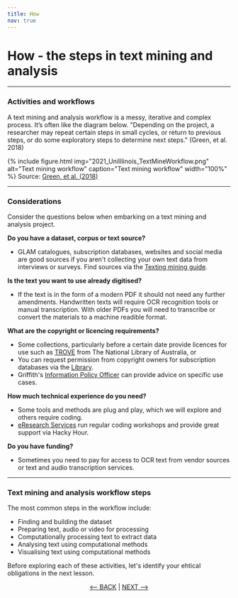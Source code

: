 ```yaml
---
title: How
nav: true
---
```

# How - the steps in text mining and analysis

-----

### Activities and workflows


A text mining and analysis workflow is a messy, iterative and complex process. It’s often like the diagram below. "Depending on the project, a researcher may repeat certain steps in small cycles, or return to previous steps, or do some exploratory steps to determine next steps." (Green, et al. 2018)

{% include figure.html img="2021_UniIllinois_TextMineWorkflow.png" alt="Text mining workflow" caption="Text mining workflow" width="100%" %}
Source: [Green, et al. (2018)](http://hdl.handle.net/2142/102049)

----
### Considerations

Consider the questions below when embarking on a text mining and analysis project.

**Do you have a dataset, corpus or text source?**
- GLAM catalogues, subscription databases, websites and social media are good sources if you aren't collecting your own text data from interviews or surveys. Find sources via the [Texting mining guide](https://libraryguides.griffith.edu.au/text-mining).

**Is the text you want to use already digitised?**
- If the text is in the form of a modern PDF it should not need any further amendments. Handwritten texts will require OCR recognition tools or manual transcription.  With older PDFs you will need to transcribe or convert the materials to a machine readible format. 

**What are the copyright or licencing requirements?**
- Some collections, particularly before a certain date provide licences for use such as [TROVE](https://trove.nla.gov.au/) from The National Library of Australia, or
- You can request permission from copyright owners for subscription databases via the [Library](https://www.griffith.edu.au/library/contact). 
- Griffith's [Information Policy Officer](https://www.griffith.edu.au/copyright-matters/research-staff) can provide advice on specific use cases.

**How much technical experience do you need?**
- Some tools and methods are plug and play, which we will explore and others require coding. 
- [eResearch Services](https://www.griffith.edu.au/eresearch-services) run regular coding workshops and provide great support via Hacky Hour.

**Do you have funding?**
- Sometimes you need to pay for access to OCR text from vendor sources or text and audio transcription services.

----
### Text mining and analysis workflow steps

The most common steps in the workflow include: 
- Finding and building the dataset 
- Preparing text, audio or video for processing
- Computationally processing text to extract data
- Analysing text using computational methods
- Visualising text using computational methods

Before exploring each of these activities, let's identify your ehtical obligations in the next lesson.

<p align="center">
  <a href="https://griffithunilibrary.github.io/intro-text-mining-analysis/content/1-what.html"><-- BACK</a> |
  <a href="https://griffithunilibrary.github.io/intro-text-mining-analysis/content/3-rights_permissions_licences.html">NEXT --></a>
</p>
